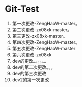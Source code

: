 # Git-Test
1. 第一次更改-ZengHaoW-master。
2. 第二次更改-zx08xk-master。
3. 第三更改-zx08xk-master。
4. 第四次更改-ZengHaoW-master。
5. 第五次更改-ZengHaoW-master
6. 第六次更改-zx08xk
7. dev的更改。。。。。。
8. dev的第二次更改。。。
8. dev的第三次更改
8. dev2的第一次更改